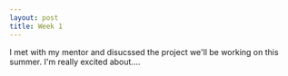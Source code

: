 ```yaml
---
layout: post
title: Week 1
---
```


I met with my mentor and disucssed the project we'll be working on this summer. I'm really excited about....

